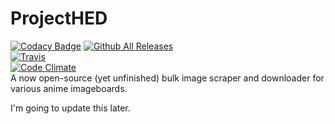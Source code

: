 # ProjectHED
[![Codacy Badge](https://api.codacy.com/project/badge/Grade/635e9344c1db47088f9920b3067b6484)](https://www.codacy.com/app/chezrye/ProjectHED?utm_source=github.com&utm_medium=referral&utm_content=MoeChezzy/ProjectHED&utm_campaign=badger)
[![Github All Releases](https://img.shields.io/github/downloads/MoeChezzy/ProjectHED/total.svg)](https://github.com/MoeChezzy/ProjectHED)  
[![Travis](https://img.shields.io/travis/MoeChezzy/ProjectHED.svg)](https://travis-ci.org/MoeChezzy/ProjectHED)  
[![Code Climate](https://img.shields.io/codeclimate/issues/github/MoeChezzy/ProjectHED.svg)](https://codeclimate.com/github/MoeChezzy/ProjectHED)  
A now open-source (yet unfinished) bulk image scraper and downloader for various anime imageboards.

I'm going to update this later.
